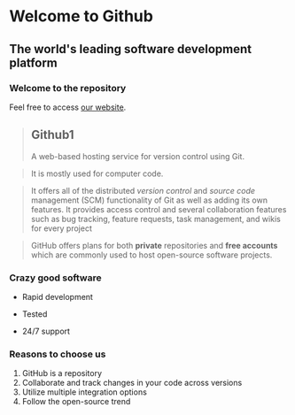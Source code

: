  Welcome to Github
==================

The world's leading software development platform
-------------------------------------------------

### Welcome to the repository

Feel free to access  [our website](https://github.com/).

> ## Github1
>
> A web-based hosting service for version control using Git.
 
>It is mostly used for computer code.
 
>It offers all of the distributed *version control* and *source code* management (SCM) functionality of Git as well as adding its own features. It provides access control and several collaboration features such as bug tracking, feature requests, task management, and wikis for every project

>GitHub offers plans for both **private** repositories and **free accounts** which are commonly used to host open-source software projects.

### Crazy good software
* Rapid development
+ Tested
- 24/7 support

### Reasons to choose us
1. GitHub is a repository
2. Collaborate and track changes in your code across versions
3. Utilize multiple integration options
4. Follow the open-source trend